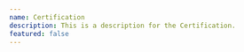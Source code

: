```yaml
---
name: Certification
description: This is a description for the Certification.
featured: false
---
```

